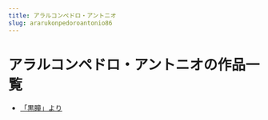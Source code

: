 ```yaml
---
title: アラルコンペドロ・アントニオ
slug: ararukonpedoroantonio86
---
```


# アラルコンペドロ・アントニオの作品一覧

- [「黒瞳」より](heitongyoriba)
